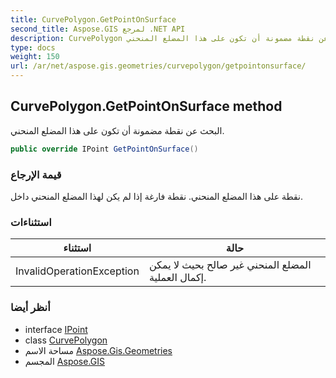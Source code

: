 ```yaml
---
title: CurvePolygon.GetPointOnSurface
second_title: Aspose.GIS لمرجع .NET API
description: CurvePolygon طريقة. البحث عن نقطة مضمونة أن تكون على هذا المضلع المنحني.
type: docs
weight: 150
url: /ar/net/aspose.gis.geometries/curvepolygon/getpointonsurface/
---
```

## CurvePolygon.GetPointOnSurface method

البحث عن نقطة مضمونة أن تكون على هذا المضلع المنحني.

```csharp
public override IPoint GetPointOnSurface()
```

### قيمة الإرجاع

نقطة على هذا المضلع المنحني. نقطة فارغة إذا لم يكن لهذا المضلع المنحني داخل.

### استثناءات

| استثناء | حالة |
| --- | --- |
| InvalidOperationException | المضلع المنحني غير صالح بحيث لا يمكن إكمال العملية. |

### أنظر أيضا

* interface [IPoint](../../ipoint/)
* class [CurvePolygon](../)
* مساحة الاسم [Aspose.Gis.Geometries](../../curvepolygon/)
* المجسم [Aspose.GIS](../../../)


